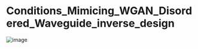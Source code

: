 # Conditions_Mimicing_WGAN_Disordered_Waveguide_inverse_design

![image](https://github.com/user-attachments/assets/975f358c-e324-44aa-91e0-e9910c605eec)
